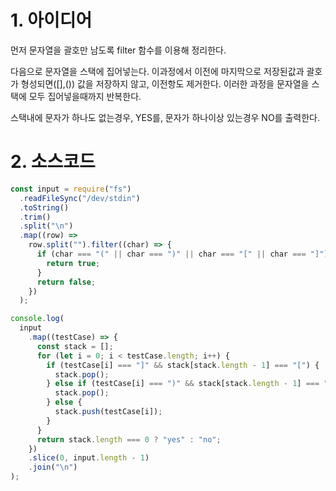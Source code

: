# 1. 아이디어

먼저 문자열을 괄호만 남도록 filter 함수를 이용해 정리한다.

다음으로 문자열을 스택에 집어넣는다. 이과정에서 이전에 마지막으로 저장된값과 괄호가 형성되면([],()) 값을 저장하지 않고, 이전항도 제거한다. 이러한 과정을 문자열을 스택에 모두 집어넣을때까지 반복한다.

스택내에 문자가 하나도 없는경우, YES를, 문자가 하나이상 있는경우 NO를 출력한다.

# 2. 소스코드

```javascript
const input = require("fs")
  .readFileSync("/dev/stdin")
  .toString()
  .trim()
  .split("\n")
  .map((row) =>
    row.split("").filter((char) => {
      if (char === "(" || char === ")" || char === "[" || char === "]") {
        return true;
      }
      return false;
    })
  );

console.log(
  input
    .map((testCase) => {
      const stack = [];
      for (let i = 0; i < testCase.length; i++) {
        if (testCase[i] === "]" && stack[stack.length - 1] === "[") {
          stack.pop();
        } else if (testCase[i] === ")" && stack[stack.length - 1] === "(") {
          stack.pop();
        } else {
          stack.push(testCase[i]);
        }
      }
      return stack.length === 0 ? "yes" : "no";
    })
    .slice(0, input.length - 1)
    .join("\n")
);
```
